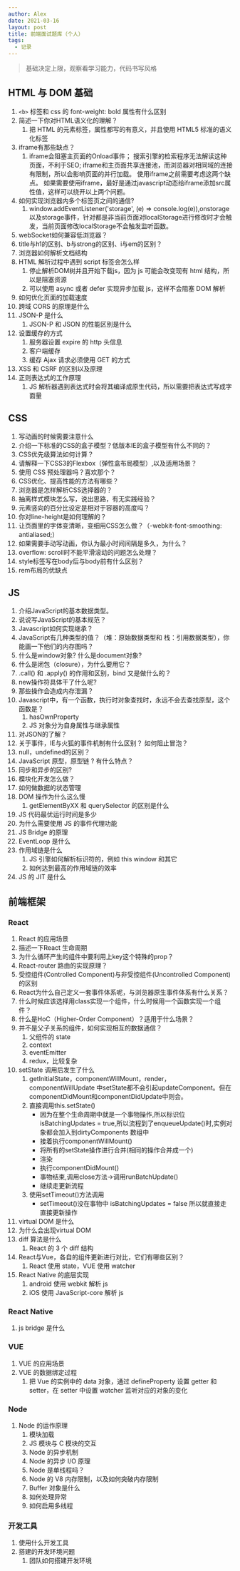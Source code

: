 ```yaml
---
author: Alex
date: 2021-03-16
layout: post
title: 前端面试题库（个人）
tags:
  - 记录
---
```


> 基础决定上限，观察看学习能力，代码书写风格

## HTML 与 DOM 基础

1. `<b>` 标签和 css 的 font-weight: bold 属性有什么区别
2. 简述一下你对HTML语义化的理解？
    1. 把 HTML 的元素标签，属性都写的有意义，并且使用 HTML5 标准的语义化标签
3. iframe有那些缺点？
    1. iframe会阻塞主页面的Onload事件；
       搜索引擎的检索程序无法解读这种页面，不利于SEO;
       iframe和主页面共享连接池，而浏览器对相同域的连接有限制，所以会影响页面的并行加载。
       使用iframe之前需要考虑这两个缺点。
       如果需要使用iframe，最好是通过javascript动态给iframe添加src属性值，这样可以绕开以上两个问题。
4. 如何实现浏览器内多个标签页之间的通信?
    1. window.addEventListener('storage', (e) => console.log(e)),onstorage以及storage事件，针对都是非当前页面对localStorage进行修改时才会触发，当前页面修改localStorage不会触发监听函数。
5. webSocket如何兼容低浏览器？
6. title与h1的区别、b与strong的区别、i与em的区别？
7. 浏览器如何解析文档结构
8. HTML 解析过程中遇到 script 标签会怎么样
    1. 停止解析DOM树并且开始下载js，因为 js 可能会改变现有 html 结构，所以是阻塞资源
    2. 可以使用 async 或者 defer 实现异步加载 js，这样不会阻塞 DOM 解析
9. 如何优化页面的加载速度
10. 跨域 CORS 的原理是什么
11. JSON-P 是什么
    1. JSON-P 和 JSON 的性能区别是什么
12. 设置缓存的方式
    1. 服务器设置 expire 的  http 头信息
    2. 客户端缓存
    3. 缓存 Ajax 请求必须使用 GET 的方式
13. XSS 和 CSRF 的区别以及原理
14. 正则表达式的工作原理
    1. JS 解析器遇到表达式时会将其编译成原生代码，所以需要把表达式写成字面量

## CSS

1. 写动画的时候需要注意什么
2. 介绍一下标准的CSS的盒子模型？低版本IE的盒子模型有什么不同的？
3. CSS优先级算法如何计算？
4. 请解释一下CSS3的Flexbox（弹性盒布局模型）,以及适用场景？
5. 使用 CSS 预处理器吗？喜欢那个？
6. CSS优化、提高性能的方法有哪些？
7. 浏览器是怎样解析CSS选择器的？
8. 抽离样式模块怎么写，说出思路，有无实践经验？
9. 元素竖向的百分比设定是相对于容器的高度吗？
10. 你对line-height是如何理解的？
11. 让页面里的字体变清晰，变细用CSS怎么做？（-webkit-font-smoothing: antialiased;）
12. 如果需要手动写动画，你认为最小时间间隔是多久，为什么？
13. overflow: scroll时不能平滑滚动的问题怎么处理？
14. style标签写在body后与body前有什么区别？
15. rem布局的优缺点

## JS

1. 介绍JavaScript的基本数据类型。
2. 说说写JavaScript的基本规范？
3. Javascript如何实现继承？
4. JavaScript有几种类型的值？（堆：原始数据类型和 栈：引用数据类型），你能画一下他们的内存图吗？
5. 什么是window对象? 什么是document对象?
6. 什么是闭包（closure），为什么要用它？
7. .call() 和 .apply() 的作用和区别，bind 又是做什么的？
8. new操作符具体干了什么呢?
9. 那些操作会造成内存泄漏？
10. Javascript中，有一个函数，执行时对象查找时，永远不会去查找原型，这个函数是？
    1. hasOwnProperty
    2. JS 对象分为自身属性与继承属性
11. 对JSON的了解？
12. 关于事件，IE与火狐的事件机制有什么区别？ 如何阻止冒泡？
13. null，undefined的区别？
14. JavaScript 原型，原型链 ? 有什么特点？
15. 同步和异步的区别?
16. 模块化开发怎么做？
17. 如何做数据的状态管理
18. DOM 操作为什么这么慢
    1. getElementByXX 和 querySelector 的区别是什么
19. JS 代码最优运行时间是多少
20. 为什么需要使用 JS 的事件代理功能
21. JS Bridge 的原理
22. EventLoop 是什么
23. 作用域链是什么
    1. JS 引擎如何解析标识符的，例如 this window 和其它
    2. 如何达到最高的作用域链的效率
24. JS 的 JIT 是什么

## 前端框架

### React

1. React 的应用场景
2. 描述一下React 生命周期
3. 为什么循环产生的组件中要利用上key这个特殊的prop？
4. React-router 路由的实现原理？
5. 受控组件(Controlled Component)与非受控组件(Uncontrolled Component)的区别
6. React为什么自己定义一套事件体系呢，与浏览器原生事件体系有什么关系？
7. 什么时候应该选择用class实现一个组件，什么时候用一个函数实现一个组件？
8. 什么是HoC（Higher-Order Component）？适用于什么场景？
9. 并不是父子关系的组件，如何实现相互的数据通信？
    1. 父组件的 state
    2. context
    3. eventEmitter
    4. redux，比较复杂
10. setState 调用后发生了什么
    1. getInitialState，componentWillMount，render，componentWillUpdate 中setState都不会引起updateComponent。但在componentDidMount和componentDidUpdate中则会。
    2. 直接调用this.setState()
        - 因为在整个生命周期中就是一个事物操作,所以标识位isBatchingUpdates = true,所以流程到了enqueueUpdate()时,实例对象都会加入到dirtyComponents 数组中
        - 接着执行componentWillMount()
        - 将所有的setState操作进行合并(相同的操作合并成一个)
        - 渲染
        - 执行componentDidMount()
        - 事物结束,调用close方法->调用runBatchUpdate()
        - 继续走更新流程
    3. 使用setTimeout()方法调用
        - setTimeout()没在事物中 isBatchingUpdates = false 所以就直接走直接更新操作
11. virtual DOM 是什么
12. 为什么会出现virtual DOM
13. diff 算法是什么
    1. React 的 3 个 diff 结构
14. React与Vue，各自的组件更新进行对比，它们有哪些区别？
    1. React 使用 state，VUE 使用 watcher
15. React Native 的底层实现
    1. android 使用 webkit 解析 js
    2. iOS 使用 JavaScript-core 解析 js

### React Native

1. js bridge 是什么

### VUE

1. VUE 的应用场景
2. VUE 的数据绑定过程
    1. 把 Vue 的实例中的 data 对象，通过 defineProperty 设置 getter 和 setter，在 setter 中设置 watcher 监听对应的对象的变化

### Node

1. Node 的运作原理
    1. 模块加载
    2. JS 模块与 C 模块的交互
    3. Node 的异步机制
    4. Node 的异步 I/O 原理
    5. Node 是单线程吗？
    6. Node 的 V8 内存限制，以及如何突破内存限制
    7. Buffer 对象是什么
    8. 如何处理异常
    9. 如何启用多线程

### 开发工具

1. 使用什么开发工具
2. 搭建的开发环境问题
    1. 团队如何搭建开发环境

